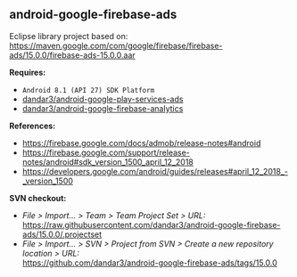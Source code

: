 ## android-google-firebase-ads

Eclipse library project based on:<br/>
https://maven.google.com/com/google/firebase/firebase-ads/15.0.0/firebase-ads-15.0.0.aar

**Requires:**
- `Android 8.1 (API 27) SDK Platform`
- [dandar3/android-google-play-services-ads](https://github.com/dandar3/android-google-play-services-ads/tree/15.0.0)
- [dandar3/android-google-firebase-analytics](https://github.com/dandar3/android-google-firebase-analytics/tree/15.0.0)

**References:**
- https://firebase.google.com/docs/admob/release-notes#android
- https://firebase.google.com/support/release-notes/android#sdk_version_1500_april_12_2018
- https://developers.google.com/android/guides/releases#april_12_2018_-_version_1500

**SVN checkout:**
- _File > Import... > Team > Team Project Set > URL:_<br/>
  https://raw.githubusercontent.com/dandar3/android-google-firebase-ads/15.0.0/.projectset
- _File > Import... > SVN > Project from SVN > Create a new repository location > URL:_<br/> 
  https://github.com/dandar3/android-google-firebase-ads/tags/15.0.0